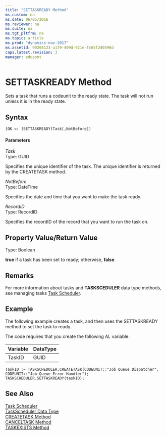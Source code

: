 ```yaml
---
title: "SETTASKREADY Method"
ms.custom: na
ms.date: 06/05/2016
ms.reviewer: na
ms.suite: na
ms.tgt_pltfrm: na
ms.topic: article
ms.prod: "dynamics-nav-2017"
ms.assetid: 90204123-a179-409d-921e-fc65f240596d
caps.latest.revision: 3
manager: edupont
---
```

# SETTASKREADY Method
Sets a task that runs a codeunit to the ready state. The task will not run unless it is in the ready state.  

## Syntax  

```  
[OK =: ]SETTASKREADY(Task[,NotBefore])  
```  

#### Parameters  
 *Task*  
 Type: GUID  

 Specifies the unique identifier of the task. The unique identifier is returned by the CREATETASK method.  

 *NotBefore*  
 Type: DateTime  

 Specifies the date and time that you want to make the task ready.  

 *RecordID*  
 Type: RecordID  

 Specifies the recordID of the record that you want to run the task on.  

## Property Value/Return Value  
 Type: Boolean  

 **true** if a task has been set to ready; otherwise, **false**.  

## Remarks  
 For more information about tasks and **TASKSCEDULER** data type methods, see managing tasks [Task Scheduler](Task-Scheduler.md).  

## Example  
 The following example creates a task, and then uses the SETTASKREADY method to set the task to ready.  

 The code requires that you create the following AL variable.  

|Variable|DataType|  
|--------------|--------------|  
|TaskID|GUID|  

```  
TaskID := TASKSCHEDULER.CREATETASK(CODEUNIT::"Job Queue Dispatcher", CODEUNIT::"Job Queue Error Handler");  
TASKSCHEDULER.SETTASKREADY(taskID);  
```  

## See Also  
 [Task Scheduler](Task-Scheduler.md)  
 [TaskScheduler Data Type](TaskScheduler-Data-Type.md)   
 [CREATETASK Method](devenv-CREATETASK-Method.md)   
 [CANCELTASK Method](devenv-CANCELTASK-Method.md)   
 [TASKEXISTS Method](devenv-TASKEXISTS-Method.md)
